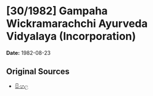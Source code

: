 # [30/1982] Gampaha Wickramarachchi Ayurveda Vidyalaya (Incorporation)

**Date:** 1982-08-23

## Original Sources

- [සිංහල](https://documents.gov.lk/view/acts/1982/8/30-1982_S.pdf)

